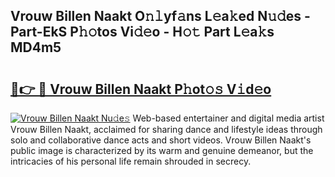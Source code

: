 ## Vrouw Billen Naakt O𝚗𝚕yf𝚊ns L𝚎a𝚔ed N𝚞𝚍es - Part-EkS P𝚑𝚘tos Vi𝚍𝚎o - H𝚘𝚝 Part L𝚎a𝚔s MD4m5

# <h2><a href="http://kfctec1.oniu.top/?m=Vrouw+Billen+Naakt">🔗👉 🔴 Vrouw Billen Naakt P𝚑ot𝚘𝚜 V𝚒d𝚎o</a></h2>

[![Vrouw Billen Naakt Nu𝚍e𝚜](https://i.imgur.com/0qMVB7G.gif)](http://kfctec1.oniu.top/?m=Vrouw+Billen+Naakt)
Web-based entertainer and digital media artist Vrouw Billen Naakt, acclaimed for sharing dance and lifestyle ideas through solo and collaborative dance acts and short videos. Vrouw Billen Naakt's public image is characterized by its warm and genuine demeanor, but the intricacies of his personal life remain shrouded in secrecy.  
